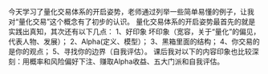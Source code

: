 今天学习了量化交易体系的开启姿势，老师通过列举一些简单易懂的例子，让我对“量化交易”这个概念有了初步的认识。
量化交易体系的开启姿势最首先的就是实践出真知，其次还有以下几点：
1、好印象 坏印象（宽容，关于“量化”的偏见，代表人物、发展）；
2、Alpha(定义、模型）；
3、黑箱里面的结构；
4、你交易的是你的观点；
5、寻找你的边界（自我评估）。
课后我对以下的内容印象也比较深刻：用概率和风险偏好下注、赚取Alpha收益、五大门派和自我评估。
